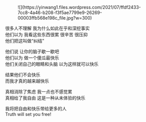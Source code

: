 <figure class="wp-block-image size-medium">![](https://yinwang1.files.wordpress.com/2021/07/ffdf2433-7cc8-4a46-b208-f3f5ae7799e9-26269-00003ffb568e198c_file.jpg?w=300)</figure>

很多人不理解 我为什么如此在乎和深挖事实  
他们以为 我看这些东西很累 很辛苦 很压抑  
他们把这叫做“纠结”  

他们说 让你的脑子歇一歇吧  
他们以为 做一个傻瓜最快乐  
他们关闭自己的眼睛和头脑 以为这样就可以快乐  

结果他们不会快乐  
而我才真的越来越快乐  

真相消除了焦虑 我一点也不感觉累  
真相给了我自由 这是一种从未体验的快乐  

我将把自由和快乐带给更多的人  
Truth will set you free!
